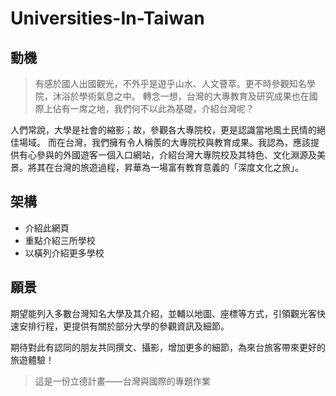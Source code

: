 
# Universities-In-Taiwan

## 動機

>有感於國人出國觀光，不外乎是遊乎山水、人文薈萃。更不時參觀知名學院，沐浴於學術氣息之中。
>轉念一想，台灣的大專教育及研究成果也在國際上佔有一席之地，我們何不以此為基礎，介紹台灣呢？

人們常說，大學是社會的縮影；故，參觀各大專院校，更是認識當地風土民情的絕佳場域。
而在台灣，我們擁有令人稱羨的大專院校與教育成果。我認為，應該提供有心參與的外國遊客一個入口網站，介紹台灣大專院校及其特色、文化淵源及美景。將其在台灣的旅遊過程，昇華為一場富有教育意義的「深度文化之旅」。

## 架構

* 介紹此網頁
* 重點介紹三所學校
* 以橫列介紹更多學校

## 願景

期望能列入多數台灣知名大學及其介紹，並輔以地圖、座標等方式，引領觀光客快速安排行程，更提供有關於部分大學的參觀資訊及細節。

期待對此有認同的朋友共同撰文、攝影，增加更多的細節，為來台旅客帶來更好的旅遊體驗！

> 這是一份立德計畫——台灣與國際的專題作業
